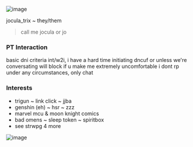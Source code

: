 ![image](https://github.com/user-attachments/assets/c0954663-49d8-4b7a-9863-a0c624af8d02)

jocula_trix ~ they/them
> call me jocula or jo

### PT Interaction
basic dni criteria
int/w2i, i have a hard time initiating
dncuf or unless we're conversating
will block if u make me extremely uncomfortable
i dont rp under any circumstances, only chat

### Interests
* trigun ~ link click ~ jjba
* genshin (eh) ~ hsr ~ zzz
* marvel mcu & moon knight comics
* bad omens ~ sleep token ~ spiritbox
* see strwpg 4 more

![image](https://github.com/user-attachments/assets/cba59f7d-02a8-4cba-a8f6-5886830550ef)
